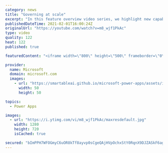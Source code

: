 ```yaml
---
category: news
title: "Governing at scale"
excerpt: "In this feature overview video series, we highlight new capabilities included in the latest update to Microsoft Power Apps.  Microsoft's Power Platform is a rich ecosystem of more than three hundred Microsoft and non-Microsoft connectors that can be leveraged by apps and flows. We are proud to introduce"
publishedDateTime: 2021-02-01T16:00:24Z
originalUrl: "https://youtube.com/watch?v=m8_wjf1PkAc"
type: video
quality: 122
heat: 122
published: true

featuredContent: "<iframe width=\"800\" height=\"500\" frameborder=\"0\" src=\"https://www.youtube.com/embed/m8_wjf1PkAc\" allow=\"accelerometer; autoplay; encrypted-media; gyroscope; picture-in-picture\" allowfullscreen></iframe>"

provider:
  name: Microsoft
  domain: microsoft.com
  images:
    - url: "https://smartableai.github.io/microsoft-power-apps/assets/images/organizations/microsoft.com-50x50.jpg"
      width: 50
      height: 50

topics:
  - Power Apps

images:
  - url: "https://i.ytimg.com/vi/m8_wjf1PkAc/maxresdefault.jpg"
    width: 1280
    height: 720
    isCached: true

secured: "bImPPH7WFOGmyC6uOR8kTf8ayvp0sCgeQAjHVpOchxStY0RqnX9DJZASkF6aglaod07s1/QKwOOcAP+5AXZjJ7YvsDXMorEDPxMzD7+oiiEwSGVdKcDp3Y9q/fsC8YRf+C1p3WdqFuJR6fOZVkjdrIiovXi/IF90f5Am6SNmmvYWZ8n14sIoaXkpX7w6eGPyHI72PW0aFDFuu5aL9iuawl8kdhRicYEtlLoiwOWhKBMMGdDiZWy3KqyzaLNj5dVEkE+h1C4YUcdzk2F4026oQ1BxD2SYx7oAeBpPRJKTKVAES5pTyjC7rpUNqnh0ZigcF1G1cczin8q6/eOLujfPUk+QpesCfDvbydvM2vQXU0SFcHukz+WI5Yi3JYac0FUDAXv8C6mmRxzhKAZsEy19nVTz9rOOIw4vs/S7MOoKNnw=;bwonHaawVmuCxU1arNVm6Q=="
---
```


